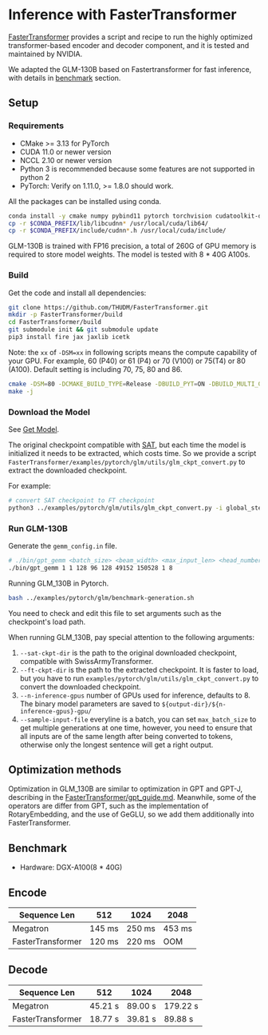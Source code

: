 # Inference with FasterTransformer

[FasterTransformer](https://github.com/NVIDIA/FasterTransformer) provides a script and recipe to run the highly optimized transformer-based encoder and decoder component, and it is tested and maintained by NVIDIA.

We adapted the GLM-130B based on Fastertransformer for fast inference, with details in [benchmark](#benchmark) section.

## Setup

### Requirements

- CMake >= 3.13 for PyTorch
- CUDA 11.0 or newer version
- NCCL 2.10 or newer version
- Python 3 is recommended because some features are not supported in python 2
- PyTorch: Verify on 1.11.0, >= 1.8.0 should work.

All the packages can be installed using conda.

```bash
conda install -y cmake numpy pybind11 pytorch torchvision cudatoolkit-dev cudnn
cp -r $CONDA_PREFIX/lib/libcudnn* /usr/local/cuda/lib64/
cp -r $CONDA_PREFIX/include/cudnn*.h /usr/local/cuda/include/
```

GLM-130B is trained with FP16 precision, a total of 260G of GPU memory is required to store model weights. The model is tested with 8 * 40G A100s.

### Build

Get the code and install all dependencies:

```bash
git clone https://github.com/THUDM/FasterTransformer.git
mkdir -p FasterTransformer/build
cd FasterTransformer/build
git submodule init && git submodule update
pip3 install fire jax jaxlib icetk
```

Note: the `xx` of `-DSM=xx` in following scripts means the compute capability of your GPU. For example, 60 (P40) or 61 (P4) or 70 (V100) or 75(T4) or 80 (A100).  Default setting is including 70, 75, 80 and 86.

```bash
cmake -DSM=80 -DCMAKE_BUILD_TYPE=Release -DBUILD_PYT=ON -DBUILD_MULTI_GPU=ON ..
make -j
```

### Download the Model

See [Get Model](/README.md#environment-setup).

The original checkpoint compatible with [SAT](https://github.com/THUDM/SwissArmyTransformer), but each time the model is initialized it needs to be extracted, which costs time. So we provide a script `FasterTransformer/examples/pytorch/glm/utils/glm_ckpt_convert.py` to extract the downloaded checkpoint.

For example:

```bash
# convert SAT checkpoint to FT checkpoint
python3 ../examples/pytorch/glm/utils/glm_ckpt_convert.py -i global_step20000/iter_0020000 -o ft_output -i_g 8
```

### Run GLM-130B

Generate the `gemm_config.in` file.

```bash
# ./bin/gpt_gemm <batch_size> <beam_width> <max_input_len> <head_number> <size_per_head> <inter_size> <vocab_size> <data_type> <tensor_para_size>
./bin/gpt_gemm 1 1 128 96 128 49152 150528 1 8
```

Running GLM_130B in Pytorch.

```bash
bash ../examples/pytorch/glm/benchmark-generation.sh
```

You need to check and edit this file to set arguments such as the checkpoint's load path.

When running GLM_130B, pay special attention to the following arguments:

1. `--sat-ckpt-dir` is the path to the original downloaded checkpoint, compatible with SwissArmyTransformer.
2. `--ft-ckpt-dir` is the path to the extracted checkpoint. It is faster to load, but you have to run `examples/pytorch/glm/utils/glm_ckpt_convert.py` to convert the downloaded checkpoint.
3. `--n-inference-gpus` number of GPUs used for inference, defaults to 8. The binary model parameters are saved to `${output-dir}/${n-inference-gpus}-gpu/`
4. `--sample-input-file` everyline is a batch, you can set `max_batch_size` to get multiple generations at one time, however, you need to ensure that all inputs are of the same length after being converted to tokens, otherwise only the longest sentence will get a right output.

## Optimization methods

Optimization in GLM_130B are similar to optimization in GPT and GPT-J, describing in the [FasterTransformer/gpt_guide.md](https://github.com/NVIDIA/FasterTransformer/blob/main/docs/gpt_guide.md). Meanwhile, some of the operators are differ from GPT, such as the implementation of RotaryEmbedding, and the use of GeGLU, so we add them additionally into FasterTransformer.

## Benchmark

- Hardware: DGX-A100(8 * 40G)

## Encode

| **Sequence Len**   | 512    | 1024   | 2048   |
| ---------- | ------ | ------ | ------ |
| Megatron   | 145 ms | 250 ms | 453 ms |
| FasterTransformer | 120 ms | 220 ms | OOM  |

## Decode

| **Sequence Len**  | 512     | 1024    | 2048     |
| ---------- | ------- | ------- | -------- |
| Megatron   | 45.21 s | 89.00 s | 179.22 s |
| FasterTransformer | 18.77 s | 39.81 s | 89.88 s  |
